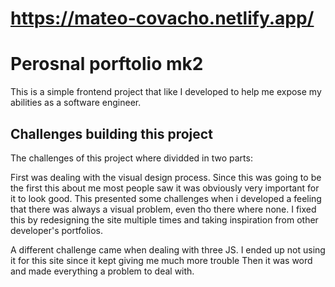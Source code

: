 # https://mateo-covacho.netlify.app/

# Perosnal porftolio mk2
This is a simple frontend project that like I developed to help me expose my abilities as a software engineer.

## Challenges building this project
The challenges of this project where dividded in two parts:

First was dealing with the visual design process. Since this was going to be the first this about me most people saw it was obviously very important for it to look good. This presented some challenges when i developed a feeling that there was always a visual problem, even tho there where none. I fixed this by redesigning the site multiple times and taking inspiration from other developer's portfolios.

A different challenge came when dealing with three JS. I ended up not using it for this site since it kept giving me much more trouble Then it was word and made everything a problem to deal with.
